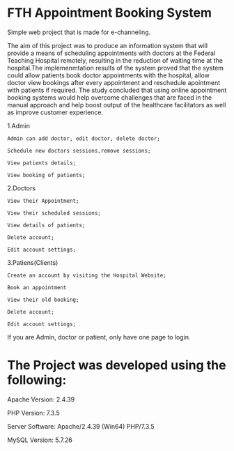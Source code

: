 # FTH Appointment Booking System

Simple web project that is made for e-channeling.

The aim of this project was to produce an information system that will provide a means of scheduling appointments with doctors at the Federal Teaching Hospital remotely, resulting in the reduction of waiting time at the hospital.The implemenmtation results of the system proved that the system could allow patients book doctor appointments with the hospital, allow doctor view bookings after every appointment and reschedule apointment with patients if required. The study concluded that using online appointment booking systems would help overcome challenges that are faced in the manual approach and help boost output of the healthcare facilitators as well as improve customer experience.

1.Admin

    Admin can add doctor, edit doctor, delete doctor;

    Schedule new doctors sessions,remove sessions;

    View patients details;

    View booking of patients;

2.Doctors

    View their Appointment;

    View their scheduled sessions;

    View details of patients;

    Delete account;

    Edit account settings;

3.Patiens(Clients)

    Create an account by visiting the Hospital Website;

    Book an appointment

    View their old booking;

    Delete account;

    Edit account settings;

If you are Admin, doctor or patient, only have one page to login.

# The Project was developed using the following:

Apache Version: 2.4.39

PHP Version: 7.3.5

Server Software: Apache/2.4.39 (Win64) PHP/7.3.5

MySQL Version: 5.7.26
